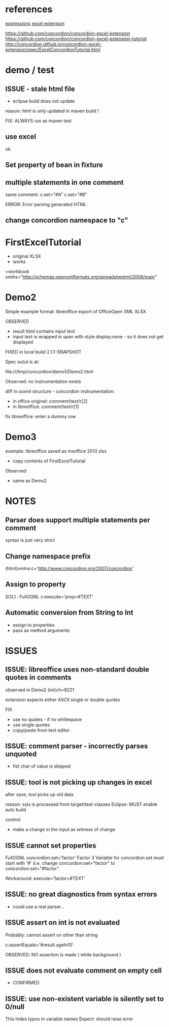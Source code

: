 
# references

[expressions](https://concordion.github.io/concordion/latest/spec/common/command/expressions/ComplexExpressions.html)
[excel extension]()

https://github.com/concordion/concordion-excel-extension
https://github.com/concordion/concordion-excel-extension-tutorial
http://concordion.github.io/concordion-excel-extension/spec/ExcelConcordionTutorial.html


# demo / test

## ISSUE - stale html file
- eclipse build does not update

reason: html is only updated in maven build !


FIX: ALWAYS run as maven test

## use excel
ok

## Set property of bean in fixture


## multiple statements in one comment

same comment:
c:set="#A"
c:set="#B"

ERROR: 
Error parsing generated HTML:


## change concordion namespace to "c"

# FirstExcelTutorial
- original XLSX 
- works

<workbook
	xmlns="http://schemas.openxmlformats.org/spreadsheetml/2006/main"
	
# Demo2 
Simple example 
format: libreoffice export of OfficeOpen XML XLSX
<workbook
	xmlns="http://schemas.openxmlformats.org/spreadsheetml/2006/main"
	xmlns:r="http://schemas.openxmlformats.org/officeDocument/2006/relationships">
	
	
OBSERVED
- result html contains input text 
- input text is wrapped in span with style display:none - so it does not get displayed

FIXED in  local build 2.1.1-SNAPSHOT

Spec outut is at:

file:///tmp/concordion/demo1/Demo2.html

Observed: no instrumentation exists

diff in ooxml structure - concordion instrumentation:
- in office original: comment/text/r[2]
- in libreoffice: comment/text/r[1]

fix libreoffice: enter a dummy row


# Demo3
example:  libreoffice saved as msoffice 2013 xlsx
- copy contents of FirstExcelTutorial 

Observed:
- same as Demo2

# NOTES

## Parser does support multiple statements per comment

syntax is just very strict

## Change namespace prefix
(html)xmlns:c='http://www.concordion.org/2007/concordion'

## Assign to property
SOL1 : FullOGNL 
c:execute='prop=#TEXT'

## Automatic conversion from String to Int
- assign to properties
- pass as method arguments


# ISSUES
## ISSUE: libreoffice uses non-standard double quotes in comments

observed in Demo2
(int)ch=8221

extension expects either ASCII single or double quotes

FIX
- use no quotes - if no whitespace
- use single quotes 
- copy/paste from text editor

## ISSUE: comment parser - incorrectly parses unquoted
- fist char of value is skipped

## ISSUE: tool is not picking up changes in excel
after save, tool picks up old data

reason: xslx is processed from target/test-classes 
Eclipse:  MUST enable auto build

control: 
- make a change in the input as witness of change 
 


## ISSUE cannot set properties
FullOGNL
concordion:set='factor'
Factor 3
Variable for concordion:set must start with '#' (i.e. change concordion:set="factor" to concordion:set="#factor".

Workaround: execute='factor=#TEXT'

## ISSUE: no great diagnostics from syntax errors
- could use a real parser...


## ISSUE assert on int is not evaluated

Probably: cannot assert on other than string

c:assertEquals='#result.ageIn10'

OBSERVED: NO assertion is made
( white background )

## ISSUE does not evaluate comment on empty cell
- CONFIRMED

## ISSUE: use non-existent variable is silently set to 0/null
This hides typos in variable names
Expect: should raise error



